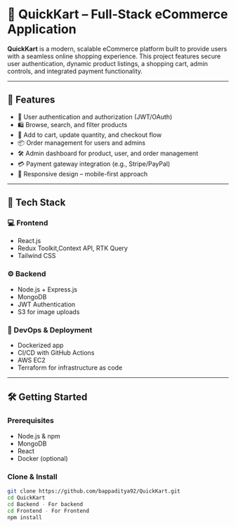 # 🛒 QuickKart – Full-Stack eCommerce Application

**QuickKart** is a modern, scalable eCommerce platform built to provide users with a seamless online shopping experience. This project features secure user authentication, dynamic product listings, a shopping cart, admin controls, and integrated payment functionality.

---

## 🚀 Features

- 🔐 User authentication and authorization (JWT/OAuth)
- 🛍️ Browse, search, and filter products
- 🛒 Add to cart, update quantity, and checkout flow
- 📦 Order management for users and admins
- 🛠️ Admin dashboard for product, user, and order management
- 💳 Payment gateway integration (e.g., Stripe/PayPal)
- 📱 Responsive design – mobile-first approach

---

## 🧰 Tech Stack

### 💻 Frontend
- React.js 
- Redux Toolkit,Context API, RTK Query
- Tailwind CSS

### ⚙️ Backend
- Node.js + Express.js
- MongoDB 
- JWT Authentication
-  S3 for image uploads

### 🧪 DevOps & Deployment
- Dockerized app
- CI/CD with GitHub Actions
- AWS EC2 
- Terraform for infrastructure as code

---

## 🛠️ Getting Started

### Prerequisites
- Node.js & npm
- MongoDB 
- React
- Docker (optional)

### Clone & Install
```bash
git clone https://github.com/bappaditya92/QuickKart.git
cd QuickKart
cd Backend - For backend
cd Frontend - For Frontend
npm install
